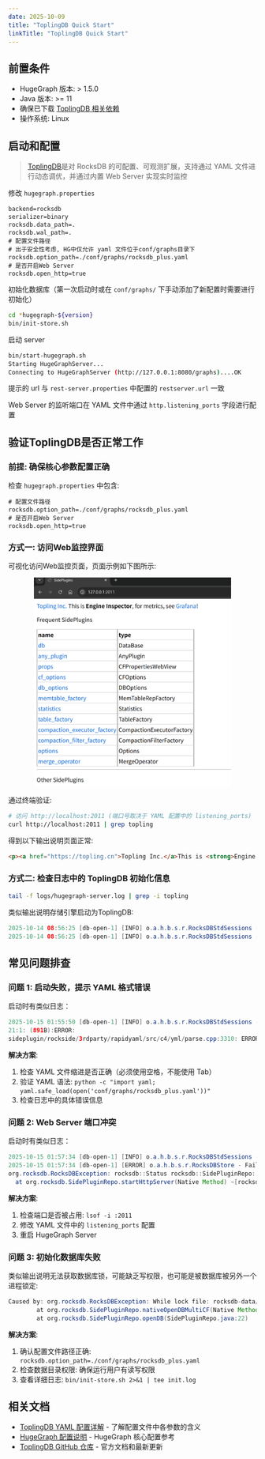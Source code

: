```yaml
---
date: 2025-10-09
title: "ToplingDB Quick Start"
linkTitle: "ToplingDB Quick Start"
---
```


## 前置条件

- HugeGraph 版本: > 1.5.0
- Java 版本: >= 11
- 确保已下载 [ToplingDB 相关依赖](https://github.com/topling/toplingdb?tab=readme-ov-file#compile--run-db_bench)
- 操作系统: Linux

## 启动和配置

> [ToplingDB](https://github.com/topling/toplingdb)是对 RocksDB 的可配置、可观测扩展，支持通过 YAML 文件进行动态调优，并通过内置 Web Server 实现实时监控

修改 `hugegraph.properties`

```properties
backend=rocksdb
serializer=binary
rocksdb.data_path=.
rocksdb.wal_path=.
# 配置文件路径
# 出于安全性考虑, HG中仅允许 yaml 文件位于conf/graphs目录下
rocksdb.option_path=./conf/graphs/rocksdb_plus.yaml
# 是否开启Web Server
rocksdb.open_http=true
```

初始化数据库（第一次启动时或在 `conf/graphs/` 下手动添加了新配置时需要进行初始化）

```bash
cd *hugegraph-${version}
bin/init-store.sh
```

启动 server

```bash
bin/start-hugegraph.sh
Starting HugeGraphServer...
Connecting to HugeGraphServer (http://127.0.0.1:8080/graphs)....OK
```

提示的 url 与 `rest-server.properties` 中配置的 `restserver.url` 一致

Web Server 的监听端口在 YAML 文件中通过 `http.listening_ports` 字段进行配置

## 验证ToplingDB是否正常工作

### 前提: 确保核心参数配置正确

检查 `hugegraph.properties` 中包含:

```properties
# 配置文件路径
rocksdb.option_path=./conf/graphs/rocksdb_plus.yaml
# 是否开启Web Server
rocksdb.open_http=true
```

### 方式一: 访问Web监控界面

可视化访问Web监控页面，页面示例如下图所示:

<div style="text-align: center;">
  <img src="/blog/images/images-server/toplingdb-web-server.png" alt="image" width="400">
</div>

通过终端验证:

```bash
# 访问 http://localhost:2011 (端口号取决于 YAML 配置中的 listening_ports)
curl http://localhost:2011 | grep topling
```

得到以下输出说明页面正常:

```html
<p><a href="https://topling.cn">Topling Inc.</a>This is <strong>Engine Inspector</strong>, for metrics, see <a href='javascript:grafana()'>Grafana</a>!</p>
```

### 方式二: 检查日志中的 ToplingDB 初始化信息

```bash
tail -f logs/hugegraph-server.log | grep -i topling
```

类似输出说明存储引擎启动为ToplingDB:

```java
2025-10-14 08:56:25 [db-open-1] [INFO] o.a.h.b.s.r.RocksDBStdSessions - SidePluginRepo found. Will attempt to open multi CFs RocksDB using Topling plugin.
2025-10-14 08:56:25 [db-open-1] [INFO] o.a.h.b.s.r.RocksDBStdSessions - Topling HTTP Server has been started according to the listening_ports specified in ./conf/graphs/rocksdb_plus.yaml
```

## 常见问题排查

### 问题 1: 启动失败，提示 YAML 格式错误

启动时有类似日志：

```java
2025-10-15 01:55:50 [db-open-1] [INFO] o.a.h.b.s.r.RocksDBStdSessions - SidePluginRepo found. Will attempt to open multi CFs RocksDB using Topling plugin.
21:1: (891B):ERROR: 
sideplugin/rockside/3rdparty/rapidyaml/src/c4/yml/parse.cpp:3310: ERROR parsing yml: parse error: incorrect indentation?
```

**解决方案**:

1. 检查 YAML 文件缩进是否正确（必须使用空格，不能使用 Tab）
2. 验证 YAML 语法: `python -c "import yaml; yaml.safe_load(open('conf/graphs/rocksdb_plus.yaml'))"`
3. 检查日志中的具体错误信息

### 问题 2: Web Server 端口冲突

启动时有类似日志：

```java
2025-10-15 01:57:34 [db-open-1] [INFO] o.a.h.b.s.r.RocksDBStdSessions - SidePluginRepo found. Will attempt to open multi CFs RocksDB using Topling plugin.
2025-10-15 01:57:34 [db-open-1] [ERROR] o.a.h.b.s.r.RocksDBStore - Failed to open RocksDB 'rocksdb-data/data/g'
org.rocksdb.RocksDBException: rocksdb::Status rocksdb::SidePluginRepo::StartHttpServer(): null context when constructing CivetServer. Possible problem binding to port.
  at org.rocksdb.SidePluginRepo.startHttpServer(Native Method) ~[rocksdbjni-8.10.2-20250804.074027-4.jar:?]
```

**解决方案**:

1. 检查端口是否被占用: `lsof -i :2011`
2. 修改 YAML 文件中的 `listening_ports` 配置
3. 重启 HugeGraph Server

### 问题 3: 初始化数据库失败

类似输出说明无法获取数据库锁，可能缺乏写权限，也可能是被数据库被另外一个进程锁定:

```java
Caused by: org.rocksdb.RocksDBException: While lock file: rocksdb-data/data/m/LOCK: Resource temporarily unavailable
        at org.rocksdb.SidePluginRepo.nativeOpenDBMultiCF(Native Method)
        at org.rocksdb.SidePluginRepo.openDB(SidePluginRepo.java:22)
```

**解决方案**:

1. 确认配置文件路径正确: `rocksdb.option_path=./conf/graphs/rocksdb_plus.yaml`
2. 检查数据目录权限: 确保运行用户有读写权限
3. 查看详细日志: `bin/init-store.sh 2>&1 | tee init.log`

## 相关文档

- [ToplingDB YAML 配置详解](/cn/blog/2025/09/30/toplingdb-yaml-configuration-file/) - 了解配置文件中各参数的含义
- [HugeGraph 配置说明](/docs/config/config-option/) - HugeGraph 核心配置参考
- [ToplingDB GitHub 仓库](https://github.com/topling/toplingdb) - 官方文档和最新更新
